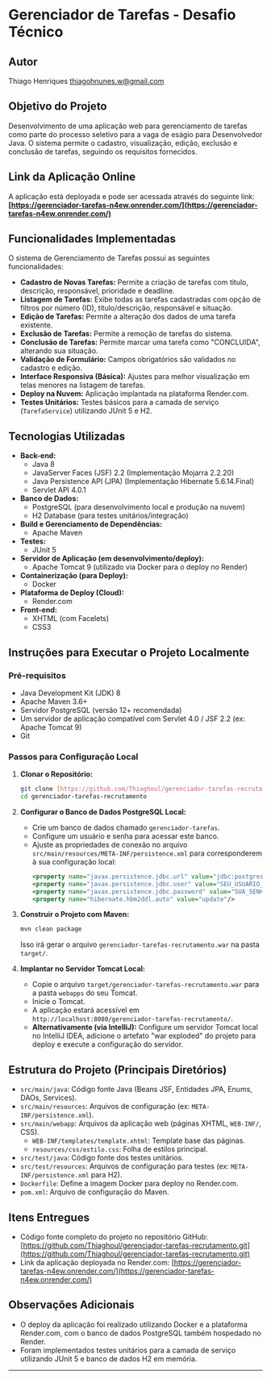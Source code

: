 # Gerenciador de Tarefas - Desafio Técnico

## Autor
Thiago Henriques
thiagohnunes.w@gmail.com

## Objetivo do Projeto
Desenvolvimento de uma aplicação web para gerenciamento de tarefas como parte do processo seletivo para a vaga de eságio para Desenvolvedor Java. O sistema permite o cadastro, visualização, edição, exclusão e conclusão de tarefas, seguindo os requisitos fornecidos.

## Link da Aplicação Online
A aplicação está deployada e pode ser acessada através do seguinte link:
**[https://gerenciador-tarefas-n4ew.onrender.com/](https://gerenciador-tarefas-n4ew.onrender.com/)**

## Funcionalidades Implementadas
O sistema de Gerenciamento de Tarefas possui as seguintes funcionalidades:
* **Cadastro de Novas Tarefas:** Permite a criação de tarefas com título, descrição, responsável, prioridade e deadline.
* **Listagem de Tarefas:** Exibe todas as tarefas cadastradas com opção de filtros por número (ID), título/descrição, responsável e situação.
* **Edição de Tarefas:** Permite a alteração dos dados de uma tarefa existente.
* **Exclusão de Tarefas:** Permite a remoção de tarefas do sistema.
* **Conclusão de Tarefas:** Permite marcar uma tarefa como "CONCLUIDA", alterando sua situação.
* **Validação de Formulário:** Campos obrigatórios são validados no cadastro e edição.
* **Interface Responsiva (Básica):** Ajustes para melhor visualização em telas menores na listagem de tarefas.
* **Deploy na Nuvem:** Aplicação implantada na plataforma Render.com.
* **Testes Unitários:** Testes básicos para a camada de serviço (`TarefaService`) utilizando JUnit 5 e H2.

## Tecnologias Utilizadas
* **Back-end:**
    * Java 8
    * JavaServer Faces (JSF) 2.2 (Implementação Mojarra 2.2.20)
    * Java Persistence API (JPA) (Implementação Hibernate 5.6.14.Final)
    * Servlet API 4.0.1
* **Banco de Dados:**
    * PostgreSQL (para desenvolvimento local e produção na nuvem)
    * H2 Database (para testes unitários/integração)
* **Build e Gerenciamento de Dependências:**
    * Apache Maven
* **Testes:**
    * JUnit 5
* **Servidor de Aplicação (em desenvolvimento/deploy):**
    * Apache Tomcat 9 (utilizado via Docker para o deploy no Render)
* **Containerização (para Deploy):**
    * Docker
* **Plataforma de Deploy (Cloud):**
    * Render.com
* **Front-end:**
    * XHTML (com Facelets)
    * CSS3

## Instruções para Executar o Projeto Localmente

### Pré-requisitos
* Java Development Kit (JDK) 8
* Apache Maven 3.6+
* Servidor PostgreSQL (versão 12+ recomendada)
* Um servidor de aplicação compatível com Servlet 4.0 / JSF 2.2 (ex: Apache Tomcat 9)
* Git

### Passos para Configuração Local
1.  **Clonar o Repositório:**
    ```bash
    git clone [https://github.com/Thiaghoul/gerenciador-tarefas-recrutamento.git](https://github.com/Thiaghoul/gerenciador-tarefas-recrutamento.git)
    cd gerenciador-tarefas-recrutamento
    ```
2.  **Configurar o Banco de Dados PostgreSQL Local:**
    * Crie um banco de dados chamado `gerenciador-tarefas`.
    * Configure um usuário e senha para acessar este banco.
    * Ajuste as propriedades de conexão no arquivo `src/main/resources/META-INF/persistence.xml` para corresponderem à sua configuração local:
        ```xml
        <property name="javax.persistence.jdbc.url" value="jdbc:postgresql://localhost:5432/gerenciador-tarefas"/>
        <property name="javax.persistence.jdbc.user" value="SEU_USUARIO_LOCAL"/>
        <property name="javax.persistence.jdbc.password" value="SUA_SENHA_LOCAL"/>
        <property name="hibernate.hbm2ddl.auto" value="update"/>
        ```
3.  **Construir o Projeto com Maven:**
    ```bash
    mvn clean package
    ```
    Isso irá gerar o arquivo `gerenciador-tarefas-recrutamento.war` na pasta `target/`.

4.  **Implantar no Servidor Tomcat Local:**
    * Copie o arquivo `target/gerenciador-tarefas-recrutamento.war` para a pasta `webapps` do seu Tomcat.
    * Inicie o Tomcat.
    * A aplicação estará acessível em `http://localhost:8080/gerenciador-tarefas-recrutamento/`.
    * **Alternativamente (via IntelliJ):** Configure um servidor Tomcat local no IntelliJ IDEA, adicione o artefato "war exploded" do projeto para deploy e execute a configuração do servidor.

## Estrutura do Projeto (Principais Diretórios)
* `src/main/java`: Código fonte Java (Beans JSF, Entidades JPA, Enums, DAOs, Services).
* `src/main/resources`: Arquivos de configuração (ex: `META-INF/persistence.xml`).
* `src/main/webapp`: Arquivos da aplicação web (páginas XHTML, `WEB-INF/`, CSS).
    * `WEB-INF/templates/template.xhtml`: Template base das páginas.
    * `resources/css/estilo.css`: Folha de estilos principal.
* `src/test/java`: Código fonte dos testes unitários.
* `src/test/resources`: Arquivos de configuração para testes (ex: `META-INF/persistence.xml` para H2).
* `Dockerfile`: Define a imagem Docker para deploy no Render.com.
* `pom.xml`: Arquivo de configuração do Maven.

## Itens Entregues
* Código fonte completo do projeto no repositório GitHub: [https://github.com/Thiaghoul/gerenciador-tarefas-recrutamento.git](https://github.com/Thiaghoul/gerenciador-tarefas-recrutamento.git)
* Link da aplicação deployada no Render.com: [https://gerenciador-tarefas-n4ew.onrender.com/](https://gerenciador-tarefas-n4ew.onrender.com/)

## Observações Adicionais
* O deploy da aplicação foi realizado utilizando Docker e a plataforma Render.com, com o banco de dados PostgreSQL também hospedado no Render.
* Foram implementados testes unitários para a camada de serviço utilizando JUnit 5 e banco de dados H2 em memória.

---
